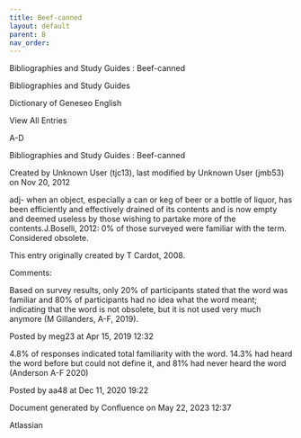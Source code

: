 ```yaml
---
title: Beef-canned
layout: default
parent: B
nav_order:
---
```


Bibliographies and Study Guides : Beef-canned

Bibliographies and Study Guides

Dictionary of Geneseo English

View All Entries

A-D

Bibliographies and Study Guides : Beef-canned

Created by  Unknown User (tjc13), last modified by  Unknown User (jmb53) on Nov 20, 2012

adj- when an object, especially a can or keg of beer or a bottle of liquor, has been efficiently and effectively drained of its contents and is now empty and deemed useless by those wishing to partake more of the contents.J.Boselli, 2012: 0% of those surveyed were familiar with the term. Considered obsolete.

This entry originally created by T Cardot, 2008.

Comments:

Based on survey results, only 20% of participants stated that the word was familiar and 80% of participants had no idea what the word meant; indicating that the word is not obsolete, but it is not used very much anymore (M Gillanders, A-F, 2019).

Posted by meg23 at Apr 15, 2019 12:32

4.8% of responses indicated total familiarity with the word. 14.3% had heard the word before but could not define it, and 81% had never heard the word (Anderson A-F 2020)

Posted by aa48 at Dec 11, 2020 19:22

Document generated by Confluence on May 22, 2023 12:37

Atlassian
